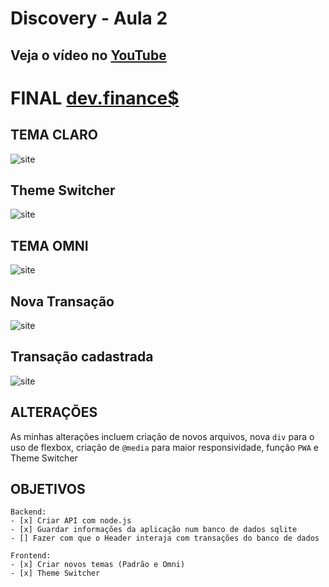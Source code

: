 # Discovery - Aula 2
## Veja o vídeo no [YouTube](https://www.youtube.com/watch?v=f13z6eFJEQg&ab_channel=MaykBrito)

# FINAL [dev.finance$](https://vitorgouveia.github.io/maratona-discovery/src/public/)

## TEMA CLARO
![site](https://iili.io/f2tH1s.png)

## Theme Switcher
![site](https://iili.io/f2tKp2.png)

## TEMA OMNI
![site](https://iili.io/f2toBe.png)

## Nova Transação
![site](https://iili.io/f2mKpR.png)

## Transação cadastrada
![site](https://iili.io/f2mqIp.png)

## ALTERAÇÕES

As minhas alterações incluem criação de novos arquivos, nova `div` para o uso de flexbox, criação de `@media` para maior responsividade, função ```PWA``` e Theme Switcher



## OBJETIVOS
    Backend:
    - [x] Criar API com node.js
    - [x] Guardar informações da aplicação num banco de dados sqlite
    - [] Fazer com que o Header interaja com transações do banco de dados
    
    Frontend:
    - [x] Criar novos temas (Padrão e Omni)
    - [x] Theme Switcher
